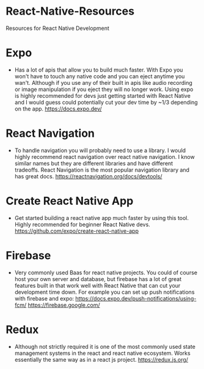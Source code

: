 # React-Native-Resources
Resources for React Native Development

# Expo 
- Has a lot of apis that allow you to build much faster. With Expo you won't have to touch any native code and you can eject anytime you wan't. Although if you use any of their built in apis like audio recording or image manipulation if you eject they will no longer work. Using expo is highly recommended for devs just getting started with React Native and I would guess could potentially cut your dev time by ~1/3 depending on the app.
https://docs.expo.dev/

# React Navigation
- To handle navigation you will probably need to use a library. I would highly recommend react navigation over react native navigation. I know similar names but they are different libraries and have different tradeoffs. React Navigation is the most popular navigation library and has great docs. 
https://reactnavigation.org/docs/devtools/

# Create React Native App
- Get started building a react native app much faster by using this tool. Highly recommended for beginner React Native devs.
https://github.com/expo/create-react-native-app

# Firebase
- Very commonly used Baas for react native projects. You could of course host your own server and database, but firebase has a lot of great features built in that work well with React Native that can cut your development time down. For example you can set up push notifications with firebase and expo: https://docs.expo.dev/push-notifications/using-fcm/
https://firebase.google.com/

# Redux
- Although not strictly required it is one of the most commonly used state management systems in the react and react native ecosystem. Works essentially the same way as in a react js project. 
https://redux.js.org/

